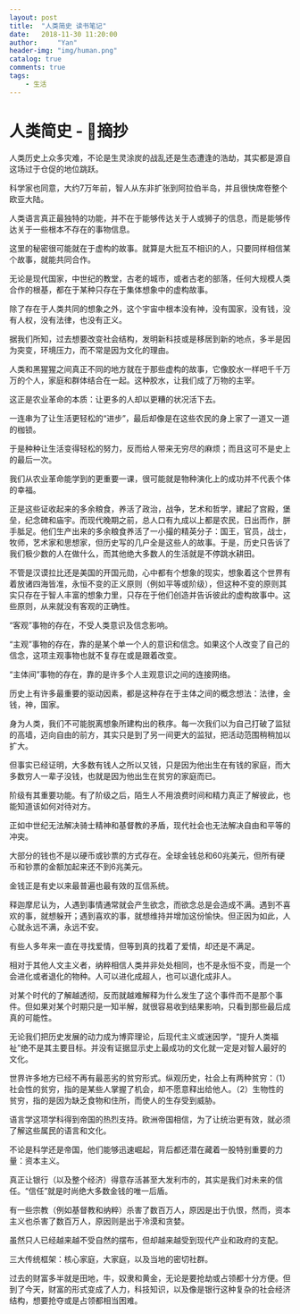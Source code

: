 ```yaml
---
layout: post
title:  "人类简史 读书笔记"
date:   2018-11-30 11:20:00
author:     "Yan"
header-img: "img/human.png"
catalog: true
comments: true
tags:
    - 生活
---
```


# 人类简史 - 摘抄

人类历史上众多灾难，不论是生灵涂炭的战乱还是生态遭逢的浩劫，其实都是源自这场过于仓促的地位跳跃。

科学家也同意，大约7万年前，智人从东非扩张到阿拉伯半岛，并且很快席卷整个欧亚大陆。

人类语言真正最独特的功能，并不在于能够传达关于人或狮子的信息，而是能够传达关于一些根本不存在的事物信息。

这里的秘密很可能就在于虚构的故事。就算是大批互不相识的人，只要同样相信某个故事，就能共同合作。

无论是现代国家，中世纪的教堂，古老的城市，或者古老的部落，任何大规模人类合作的根基，都在于某种只存在于集体想象中的虚构故事。

除了存在于人类共同的想象之外，这个宇宙中根本没有神，没有国家，没有钱，没有人权，没有法律，也没有正义。

据我们所知，过去想要改变社会结构，发明新科技或是移居到新的地点，多半是因为突变，环境压力，而不常是因为文化的理由。

人类和黑猩猩之间真正不同的地方就在于那些虚构的故事，它像胶水一样吧千千万万的个人，家庭和群体结合在一起。这种胶水，让我们成了万物的主宰。

这正是农业革命的本质：让更多的人却以更糟的状况活下去。

一连串为了让生活更轻松的“进步”，最后却像是在这些农民的身上家了一道又一道的枷锁。

于是种种让生活变得轻松的努力，反而给人带来无穷尽的麻烦；而且这可不是史上的最后一次。

我们从农业革命能学到的更重要一课，很可能就是物种演化上的成功并不代表个体的幸福。

正是这些证收起来的多余粮食，养活了政治，战争，艺术和哲学，建起了宫殿，堡垒，纪念碑和庙宇。而现代晚期之前，总人口有九成以上都是农民，日出而作，胼手胝足。他们生产出来的多余粮食养活了一小撮的精英分子：国王，官员，战士，牧师，艺术家和思想家，但历史写的几户全是这些人的故事。于是，历史只告诉了我们极少数的人在做什么，而其他绝大多数人的生活就是不停跳水耕田。

不管是汉谟拉比还是美国的开国元勋，心中都有个想象的现实，想象着这个世界有着放诸四海皆准，永恒不变的正义原则（例如平等或阶级），但这种不变的原则其实只存在于智人丰富的想象力里，只存在于他们创造并告诉彼此的虚构故事中。这些原则，从来就没有客观的正确性。

“客观”事物的存在，不受人类意识及信念影响。

“主观”事物的存在，靠的是某个单一个人的意识和信念。如果这个人改变了自己的信念，这项主观事物也就不复存在或是跟着改变。

“主体间”事物的存在，靠的是许多个人主观意识之间的连接网络。

历史上有许多最重要的驱动因素，都是这种存在于主体之间的概念想法：法律，金钱，神，国家。

身为人类，我们不可能脱离想象所建构出的秩序。每一次我们以为自己打破了监狱的高墙，迈向自由的前方，其实只是到了另一间更大的监狱，把活动范围稍稍加以扩大。

但事实已经证明，大多数有钱人之所以又钱，只是因为他出生在有钱的家庭，而大多数穷人一辈子没钱，也就是因为他出生在贫穷的家庭而已。

阶级有其重要功能。有了阶级之后，陌生人不用浪费时间和精力真正了解彼此，也能知道该如何对待对方。

正如中世纪无法解决骑士精神和基督教的矛盾，现代社会也无法解决自由和平等的冲突。

大部分的钱也不是以硬币或钞票的方式存在。全球金钱总和60兆美元，但所有硬币和钞票的金额加起来还不到6兆美元。

金钱正是有史以来最普遍也最有效的互信系统。

释迦摩尼认为，人遇到事情通常就会产生欲念，而欲念总是会造成不满。遇到不喜欢的事，就想躲开；遇到喜欢的事，就想维持并增加这份愉快。但正因为如此，人心就永远不满，永远不安。

有些人多年来一直在寻找爱情，但等到真的找着了爱情，却还是不满足。

相对于其他人文主义者，纳粹相信人类并非处处相同，也不是永恒不变，而是一个会进化或者退化的物种。人可以进化成超人，也可以退化成非人。

对某个时代的了解越透彻，反而就越难解释为什么发生了这个事件而不是那个事件。但如果对某个时期只是一知半解，就很容易收到结果影响，只看到那些最后成真的可能性。

无论我们把历史发展的动力成为博弈理论，后现代主义或迷因学，“提升人类福祉”绝不是其主要目标。并没有证据显示史上最成功的文化就一定是对智人最好的文化。

世界许多地方已经不再有最恶劣的贫穷形式。纵观历史，社会上有两种贫穷：（1）社会性的贫穷，指的是某些人掌握了机会，却不愿意释出给他人。（2）生物性的贫穷，指的是因为缺乏食物和住所，而使人的生存受到威胁。

语言学这项学科得到帝国的热烈支持。欧洲帝国相信，为了让统治更有效，就必须了解这些属民的语言和文化。

不论是科学还是帝国，他们能够迅速崛起，背后都还潜在藏着一股特别重要的力量：资本主义。

真正让银行（以及整个经济）得意存活甚至大发利市的，其实是我们对未来的信任。“信任”就是时尚绝大多数金钱的唯一后盾。

有一些宗教（例如基督教和纳粹）杀害了数百万人，原因是出于仇恨，然而，资本主义也杀害了数百万人，原因则是出于冷漠和贪婪。

虽然只人已经越来越不受自然的摆布，但却越来越受到现代产业和政府的支配。

三大传统框架：核心家庭，大家庭，以及当地的密切社群。

过去的财富多半就是田地，牛，奴隶和黄金，无论是要抢劫或占领都十分方便。但到了今天，财富的形式变成了人力，科技知识，以及像是银行这种复杂的社会经济结构，想要抢夺或是占领都相当困难。